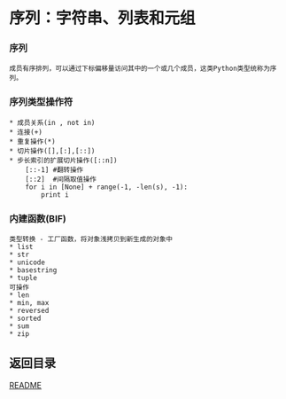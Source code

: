 序列：字符串、列表和元组
============================

### 序列
    成员有序排列，可以通过下标偏移量访问其中的一个或几个成员，这类Python类型统称为序列。

### 序列类型操作符
    * 成员关系(in , not in)
    * 连接(+)
    * 重复操作(*)
    * 切片操作([],[:],[::])
    * 步长索引的扩展切片操作([::n])
        [::-1] #翻转操作
        [::2]  #间隔取值操作
        for i in [None] + range(-1, -len(s), -1):
            print i

### 内建函数(BIF)
    类型转换 - 工厂函数，将对象浅拷贝到新生成的对象中
    * list
    * str
    * unicode
    * basestring
    * tuple
    可操作
    * len
    * min, max
    * reversed
    * sorted
    * sum
    * zip

## 返回目录
[README](README.md)